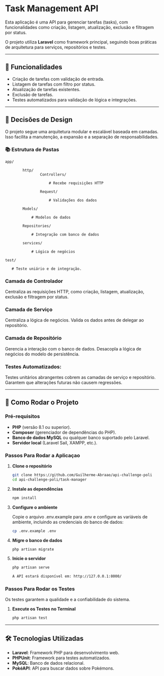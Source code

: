 # Task Management API

Esta aplicação é uma API para gerenciar tarefas (tasks), com funcionalidades como criação, listagem, atualização, exclusão e filtragem por status.

O projeto utiliza **Laravel** como framework principal, seguindo boas práticas de arquitetura para serviços, repositórios e testes.  

---

## 🌟 Funcionalidades

- Criação de tarefas com validação de entrada.
- Listagem de tarefas com filtro por status.
- Atualização de tarefas existentes.
- Exclusão de tarefas.
- Testes automatizados para validação de lógica e integrações.

---

## 🧩 Decisões de Design

O projeto segue uma arquitetura modular e escalável baseada em camadas. Isso facilita a manutenção, a expansão e a separação de responsabilidades.

### 📚 Estrutura de Pastas

    app/

            http/
                    Controllers/

                        # Recebe requisições HTTP

                    Request/

                        # Validações dos dados

            Models/ 

                # Modelos de dados

            Repositories/

                # Integração com banco de dados

            services/

                # Lógica de negócios

    test/

       # Teste uniário e de integração.
        

### Camada de Controlador

Centraliza as requisições HTTP, como criação, listagem, 
atualização, exclusão e filtragem por status.

### Camada de Serviço

Centraliza a lógica de negócios.
Valida os dados antes de delegar ao repositório.

### Camada de Repositório

Gerencia a interação com o banco de dados.
Desacopla a lógica de negócios do modelo de persistência.

### Testes Automatizados:

Testes unitários abrangentes cobrem as camadas de serviço e repositório.
Garantem que alterações futuras não causem regressões.

---

## 🚀 Como Rodar o Projeto

### Pré-requisitos

- **PHP** (versão 8.1 ou superior).
- **Composer** (gerenciador de dependências do PHP).
- **Banco de dados MySQL** ou qualquer banco suportado pelo Laravel.
- **Servidor local** (Laravel Sail, XAMPP, etc.).

### Passos Para Rodar a Aplicaçao

1. **Clone o repositório**

   ```bash
   git clone https://github.com/Guilherme-Abraao/api-challenge-poli
   cd api-challenge-poli/task-manager

2. **Instale as dependências**

    ```bash
    npm install

3. **Configure o ambiente**

    Copie o arquivo .env.example para .env e configure as variáveis de ambiente, incluindo as credenciais do banco de dados:

    ```bash
    cp .env.example .env

4. **Migre o banco de dados**
    
    ```bash
    php artisan migrate

5. **Inicie o servidor**

    ```bash
    php artisan serve

    A API estará disponível em: http://127.0.0.1:8000/

### Passos Para Rodar os Testes

Os testes garantem a qualidade e a confiabilidade do sistema.

1. **Execute os Testes no Terminal**

   ```bash
   php artisan test

---

## 🛠️ Tecnologias Utilizadas

- **Laravel**: Framework PHP para desenvolvimento web.
- **PHPUnit**: Framework para testes automatizados.
- **MySQL**: Banco de dados relacional.
- **PokéAPI**: API para buscar dados sobre Pokémons.

